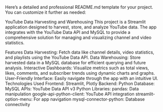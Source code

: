 
Here’s a detailed and professional README.md template for your project. You can customize it further as needed:

YouTube Data Harvesting and Warehousing
This project is a Streamlit application designed to harvest, store, and analyze YouTube data. The app integrates with the YouTube Data API and MySQL to provide a comprehensive solution for managing and visualizing channel and video statistics.

Features
Data Harvesting:
Fetch data like channel details, video statistics, and playlists using the YouTube Data API.
Data Warehousing:
Store harvested data in a MySQL database for efficient querying and future analysis.
Interactive Dashboards:
Visualize metrics such as total views, likes, comments, and subscriber trends using dynamic charts and graphs.
User-Friendly Interface:
Easily navigate through the app with an intuitive UI.
Technologies Used
Frontend: Streamlit, Plotly
Backend: Python
Database: MySQL
APIs: YouTube Data API v3
Python Libraries:
pandas: Data manipulation
google-api-python-client: YouTube API integration
streamlit-option-menu: For app navigation
mysql-connector-python: Database connectivity
